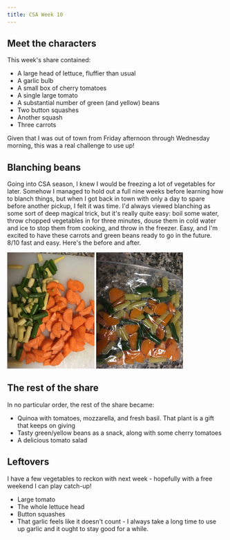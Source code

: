 ```yaml
---
title: CSA Week 10
---
```


## Meet the characters

This week's share contained:

* A large head of lettuce, fluffier than usual
* A garlic bulb
* A small box of cherry tomatoes
* A single large tomato
* A substantial number of green (and yellow) beans
* Two button squashes
* Another squash
* Three carrots

Given that I was out of town from Friday afternoon through Wednesday
morning, this was a real challenge to use up!

## Blanching beans
Going into CSA season, I knew I would be freezing a lot of vegetables for
later. Somehow I managed to hold out a full nine weeks before learning how
to blanch things, but when I got back in town with only a day to spare
before another pickup, I felt it was time. I'd always viewed blanching as
some sort of deep magical trick, but it's really quite easy: boil some
water, throw chopped vegetables in for three minutes, douse them in cold
water and ice to stop them from cooking, and throw in the freezer. Easy,
and I'm excited to have these carrots and green beans ready to go in
the future. 8/10 fast and easy. Here's the before and after.

<img class="centerimage" src="../images/20170823-pre-blanch.jpg" width="40%">

<img class="centerimage" src="../images/20170823-blanched.jpg" width="40%">

## The rest of the share

In no particular order, the rest of the share became:

* Quinoa with tomatoes, mozzarella, and fresh basil. That plant is a gift
that keeps on giving
* Tasty green/yellow beans as a snack, along with some cherry tomatoes
* A delicious tomato salad

## Leftovers

I have a few vegetables to reckon with next week - hopefully with a free
weekend I can play catch-up!

* Large tomato
* The whole lettuce head
* Button squashes
* That garlic feels like it doesn't count - I always take a long time to
use up garlic and it ought to stay good for a while.
